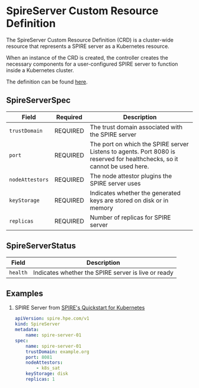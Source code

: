 # SpireServer Custom Resource Definition

The SpireServer Custom Resource Definition (CRD) is a cluster-wide resource that represents a SPIRE server as a Kubernetes resource. 

When an instance of the CRD is created, the controller creates the necessary components for a user-configured SPIRE server to function inside a Kubernetes cluster.  

The definition can be found [here](../api/v1/spireserver_types.go).

## SpireServerSpec
| Field | Required | Description |
| ----- | -------- | ----------- |
| `trustDomain`         | REQUIRED | The trust domain associated with the SPIRE server |
| `port`                | REQUIRED | The port on which the SPIRE server Listens to agents. Port 8080 is reserved for healthchecks, so it cannot be used here. |
| `nodeAttestors`       | REQUIRED | The node attestor plugins the SPIRE server uses |
| `keyStorage` | REQUIRED | Indicates whether the generated keys are stored on disk or in memory |
| `replicas` | REQUIRED | Number of replicas for SPIRE server |

## SpireServerStatus
 Field | Description |
| ----- | ----------- |
| `health` | Indicates whether the SPIRE server is live or ready |

## Examples
1. SPIRE Server from [SPIRE's Quickstart for Kubernetes](https://spiffe.io/docs/latest/try/getting-started-k8s/)

    ```yaml
    apiVersion: spire.hpe.com/v1
    kind: SpireServer
    metadata:
        name: spire-server-01
    spec:
        name: spire-server-01
        trustDomain: example.org
        port: 8081
        nodeAttestors: 
            - k8s_sat
        keyStorage: disk
        replicas: 1
    ```